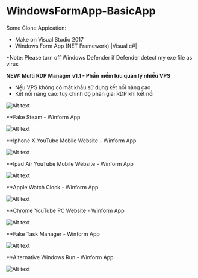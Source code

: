 # WindowsFormApp-BasicApp
Some Clone Appication:  
- Make on Visual Studio 2017
- Windows Form App (NET Framework) |Visual c#|

*Note: Please turn off Windows Defender if Defender detect my exe file as virus



 **NEW: Multi RDP Manager v1.1 - Phần mềm lưu quản lý nhiều VPS**
 + Nếu VPS không có mật khẩu sử dụng kết nối nâng cao
 + Kết nối nâng cao: tuỳ chỉnh độ phân giải RDP khi kết nối


![Alt text](https://i.ibb.co/JczQhxR/image.png "Screenshot")


**Fake Steam - Winform App

![Alt text](https://i.ibb.co/bmhZkND/image.png "Screenshot")

**Iphone X YouTube Mobile Website - Winform App 

![Alt text](https://i.ibb.co/PNRyzD8/image.png "Screenshot")

**Ipad Air YouTube Mobile Website - Winform App 

![Alt text](https://i.postimg.cc/Mpf9PDhK/Capture-DOne.png "Screenshot")

**Apple Watch Clock - Winform App 

![Alt text](https://i.ibb.co/8nkpnYM/image.png "Screenshot")

**Chrome YouTube PC Website - Winform App 

![Alt text](https://i.ibb.co/XtppPCp/image.png "Screenshot")

**Fake Task Manager - Winform App

![Alt text](https://i.ibb.co/wB85m1f/image.png "Screenshot")


**Alternative Windows Run - Winform App

![Alt text](https://i.ibb.co/QXxJqL5/image.png "Screenshot")





